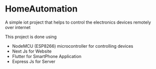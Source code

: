 # HomeAutomation
A simple iot project that helps to control the electronics devices remotely over internet

This project is done using 

* NodeMCU (ESP8266) microcontroller for controlling devices
* Next Js for Website
* Flutter for SmartPhone Application
* Express Js for Server
